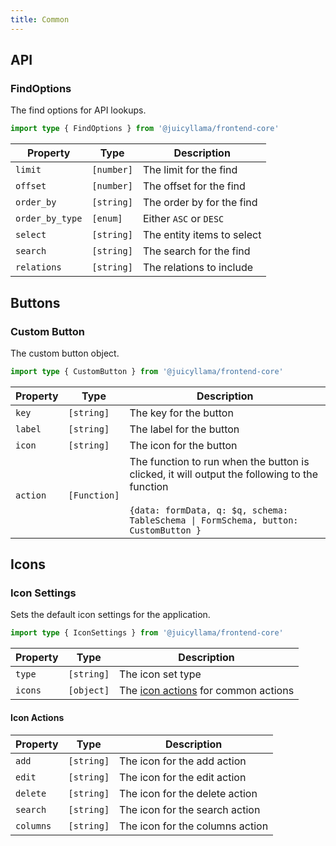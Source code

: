 ```yaml
---
title: Common
---
```


## API

### FindOptions

The find options for API lookups.

```typescript
import type { FindOptions } from '@juicyllama/frontend-core'
```

| Property        | Type       | Description                |
| --------------- | ---------- | -------------------------- |
| `limit`         | `[number]` | The limit for the find     |
| `offset`        | `[number]` | The offset for the find    |
| `order_by`      | `[string]` | The order by for the find  |
| `order_by_type` | `[enum]`   | Either `ASC` or `DESC`     |
| `select`        | `[string]` | The entity items to select |
| `search`        | `[string]` | The search for the find    |
| `relations`     | `[string]` | The relations to include   |

## Buttons

### Custom Button

The custom button object.

```typescript
import type { CustomButton } from '@juicyllama/frontend-core'
```

| Property | Type         | Description                                                                                                                                                                                  |
| -------- | ------------ | -------------------------------------------------------------------------------------------------------------------------------------------------------------------------------------------- |
| `key`    | `[string]`   | The key for the button                                                                                                                                                                       |
| `label`  | `[string]`   | The label for the button                                                                                                                                                                     |
| `icon`   | `[string]`   | The icon for the button                                                                                                                                                                      |
| `action` | `[Function]` | The function to run when the button is clicked, it will output the following to the function <br/><br/> `{data: formData, q: $q, schema: TableSchema \| FormSchema, button: CustomButton } ` |

## Icons

### Icon Settings

Sets the default icon settings for the application.

```typescript
import type { IconSettings } from '@juicyllama/frontend-core'
```

| Property | Type       | Description                                          |
| -------- | ---------- | ---------------------------------------------------- |
| `type`   | `[string]` | The icon set type                                    |
| `icons`  | `[object]` | The [icon actions](#icon-actions) for common actions |

#### Icon Actions

| Property  | Type       | Description                     |
| --------- | ---------- | ------------------------------- |
| `add`     | `[string]` | The icon for the add action     |
| `edit`    | `[string]` | The icon for the edit action    |
| `delete`  | `[string]` | The icon for the delete action  |
| `search`  | `[string]` | The icon for the search action  |
| `columns` | `[string]` | The icon for the columns action |
